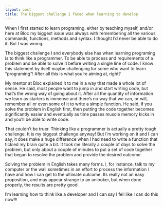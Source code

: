 ```yaml
---
layout: post
title: The biggest challenge I faced when learning to develop
---
```

When I first started to learn programing, either by teaching myself, and/or here at Bloc my biggest issue was always with remembering all the various commands, functions, methods and syntax. I thought I’d never be able to do it. But I was wrong.

The biggest challenge I and everybody else has when learning programing is to think like a programmer. To be able to process and requirements of a problem and be able to solve it before writing a single line of code. I know this statement by itself maybe challenging for some who want to learn “programing”! After all this is what you’re aiming at, right?
 
My mentor at Bloc explained it to me in a way that made a whole lot of sense. He said, most people want to jump in and start writing code, but that’s the wrong way of going about it. After all the quantity of information we learn as starters is immense and there’s no way that we can, or will, remember all or even some of it to write a simple function. He said, if you solve the problem in English first, then putting the code together becomes significantly easier and eventually as time passes muscle memory kicks in and you’ll be able to write code. 
 
That couldn’t be truer. Thinking like a programmer is actually a pretty tough challenge. It is my biggest challenge anyway! But I’m working on it and I can say, it does make a huge difference when I had need to write a function that tickled my brain quite a bit. It took me literally a couple of days to solve the problem, but only about a couple of minutes to put a set of code together that began to resolve the problem and provide the desired outcome. 
 
Solving the problem in English takes many forms. I, for instance, talk to my computer or the wall sometimes in an effort to process the information I have and how I can get to the ultimate outcome. Its really not an easy proposition, and may appear strange to an onlooker, but when done properly, the results are pretty good.
 
I’m learning how to think like a developer and I can say I fell like I can do this now!!!